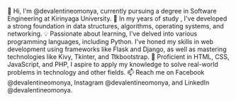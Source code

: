 
👋 Hi, I'm @devalentineomonya, currently pursuing a degree in Software Engineering at Kirinyaga University.
🌱 In my years of study , I've developed a strong foundation in data structures, algorithms, operating systems, and networking.
💡 Passionate about learning, I've delved into various programming languages, including Python. I've honed my skills in 
web development using frameworks like Flask and Django, as well as mastering technologies like Kivy, Tkinter, and Ttkbootstrap.
🚀 Proficient in HTML, CSS, JavaScript, and PHP, I aspire to apply my knowledge to solve real-world problems in technology and other fields.
📫 Reach me on Facebook @devalentineomonya, Instagram @devalentineomonya, and LinkedIn @devalentineomonya.
